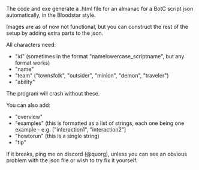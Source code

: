 The code and exe generate a .html file for an almanac for a BotC script json automatically, in the Bloodstar style.

Images are as of now not functional, but you can construct the rest of the setup by adding extra parts to the json.

All characters need:
  - "id" (sometimes in the format "namelowercase_scriptname", but any format works)
  - "name"
  - "team" ("townsfolk", "outsider", "minion", "demon", "traveler")
  - "ability"

The program will crash without these.

You can also add:
  - "overview"
  - "examples" (this is formatted as a list of strings, each one being one example - e.g. ["interaction1", "interaction2"]
  - "howtorun" (this is a single string)
  - "tip"

If it breaks, ping me on discord (@quorg), unless you can see an obvious problem with the json file or wish to try fix it yourself.
